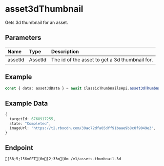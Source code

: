 
# asset3dThumbnail
Gets 3d thumbnail for an asset.


## Parameters
| Name    | Type    | Description                                    |
| :------ | :------ | :--------------------------------------------- |
| assetId | AssetId | The id of the asset to get a 3d thumbnail for. |



## Example
```ts copy showLineNumbers
const { data: asset3dData } = await ClassicThumbnailsApi.asset3dThumbnail({ assetId: 6768917255 }); 
```


## Example Data
```ts copy showLineNumbers
{
  targetId: 6768917255,
  state: "Completed",
  imageUrl: "https://t2.rbxcdn.com/30ac72dfa05dff91baae9b8c0f9049e3",
} 
```


## Endpoint
```ansi
[38;5;156mGET[0m[2;33m[0m /v1/assets-thumbnail-3d
```
  